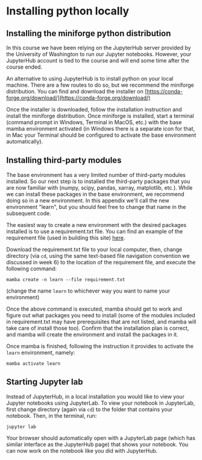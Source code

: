 # Installing python locally

## Installing the miniforge python distribution

In this course we have been relying on the JupyterHub server provided by the University of Washington to run our Jupyter notebooks. However, your JupyterHub account is tied to the course and will end some time after the course ended.

An alternative to using JupyterHub is to install python on your local machine. There are a few routes to do so, but we recommend the miniforge distribution. You can find and download the installer on [https://conda-forge.org/download/](https://conda-forge.org/download/)

Once the installer is downloaded, follow the installation instruction and install the miniforge distribution. Once miniforge is installed, start a terminal (command prompt in Windows, Terminal in MacOS, etc.) with the base mamba environment activated (in Windows there is a separate icon for that, in Mac your Terminal should be configured to activate the base environment automatically).

## Installing third-party modules

The base environment has a very limited number of third-party modules installed. So our next step is to installed the third-party packages that you are now familiar with (numpy, scipy, pandas, xarray, matplotlib, etc.). While we can install these packages in the base environment, we recommend doing so in a new environment. In this appendix we'll call the new environment "learn", but you should feel free to change that name in the subsequent code.

The easiest way to create a new environment with the desired packages installed is to use a requirement.txt file. You can find an example of the requirement file (used in building this site) [here](https://github.com/OCEAN-215-2025/preclass/blob/main/appendix/data/requirement.txt).

Download the requirement.txt file to your local computer, then, change directory (via `cd`, using the same text-based file navigation convention we discussed in week 6) to the location of the requirement file, and execute the following command:

```
mamba create -n learn --file requirement.txt
```

(change the name `learn` to whichever way you want to name your environment)

Once the above command is executed, mamba should get to work and figure out what packages you need to install (some of the modules included in requirement.txt may have prerequisites that are not listed, and mamba will take care of install those too). Confirm that the installation plan is correct, and mamba will create the environment and install the packages in it.

Once mamba is finished, following the instruction it provides to activate the `learn` environment, namely:

```
mamba activate learn
```

## Starting Jupyter lab

Instead of JupyterHub, in a local installation you would like to view your Jupyter notebooks using JupyterLab. To view your notebook in JupyterLab, first change directory (again via `cd`) to the folder that contains your notebook. Then, in the terminal, run:

```
jupyter lab
```

Your browser should automatically open with a JupyterLab page (which has similar interface as the JupyterHub page) that shows your notebook. You can now work on the notebook like you did with JupyterHub.